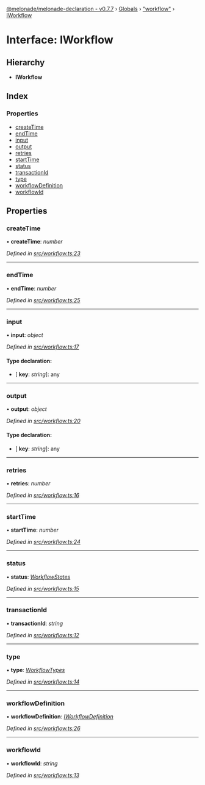[@melonade/melonade-declaration - v0.7.7](../README.md) › [Globals](../globals.md) › ["workflow"](../modules/_workflow_.md) › [IWorkflow](_workflow_.iworkflow.md)

# Interface: IWorkflow

## Hierarchy

* **IWorkflow**

## Index

### Properties

* [createTime](_workflow_.iworkflow.md#createtime)
* [endTime](_workflow_.iworkflow.md#endtime)
* [input](_workflow_.iworkflow.md#input)
* [output](_workflow_.iworkflow.md#output)
* [retries](_workflow_.iworkflow.md#retries)
* [startTime](_workflow_.iworkflow.md#starttime)
* [status](_workflow_.iworkflow.md#status)
* [transactionId](_workflow_.iworkflow.md#transactionid)
* [type](_workflow_.iworkflow.md#type)
* [workflowDefinition](_workflow_.iworkflow.md#workflowdefinition)
* [workflowId](_workflow_.iworkflow.md#workflowid)

## Properties

###  createTime

• **createTime**: *number*

*Defined in [src/workflow.ts:23](https://github.com/devit-tel/melonade-declaration/blob/3e3ea40/src/workflow.ts#L23)*

___

###  endTime

• **endTime**: *number*

*Defined in [src/workflow.ts:25](https://github.com/devit-tel/melonade-declaration/blob/3e3ea40/src/workflow.ts#L25)*

___

###  input

• **input**: *object*

*Defined in [src/workflow.ts:17](https://github.com/devit-tel/melonade-declaration/blob/3e3ea40/src/workflow.ts#L17)*

#### Type declaration:

* \[ **key**: *string*\]: any

___

###  output

• **output**: *object*

*Defined in [src/workflow.ts:20](https://github.com/devit-tel/melonade-declaration/blob/3e3ea40/src/workflow.ts#L20)*

#### Type declaration:

* \[ **key**: *string*\]: any

___

###  retries

• **retries**: *number*

*Defined in [src/workflow.ts:16](https://github.com/devit-tel/melonade-declaration/blob/3e3ea40/src/workflow.ts#L16)*

___

###  startTime

• **startTime**: *number*

*Defined in [src/workflow.ts:24](https://github.com/devit-tel/melonade-declaration/blob/3e3ea40/src/workflow.ts#L24)*

___

###  status

• **status**: *[WorkflowStates](../enums/_state_.workflowstates.md)*

*Defined in [src/workflow.ts:15](https://github.com/devit-tel/melonade-declaration/blob/3e3ea40/src/workflow.ts#L15)*

___

###  transactionId

• **transactionId**: *string*

*Defined in [src/workflow.ts:12](https://github.com/devit-tel/melonade-declaration/blob/3e3ea40/src/workflow.ts#L12)*

___

###  type

• **type**: *[WorkflowTypes](../enums/_workflow_.workflowtypes.md)*

*Defined in [src/workflow.ts:14](https://github.com/devit-tel/melonade-declaration/blob/3e3ea40/src/workflow.ts#L14)*

___

###  workflowDefinition

• **workflowDefinition**: *[IWorkflowDefinition](_workflowdefinition_.iworkflowdefinition.md)*

*Defined in [src/workflow.ts:26](https://github.com/devit-tel/melonade-declaration/blob/3e3ea40/src/workflow.ts#L26)*

___

###  workflowId

• **workflowId**: *string*

*Defined in [src/workflow.ts:13](https://github.com/devit-tel/melonade-declaration/blob/3e3ea40/src/workflow.ts#L13)*
